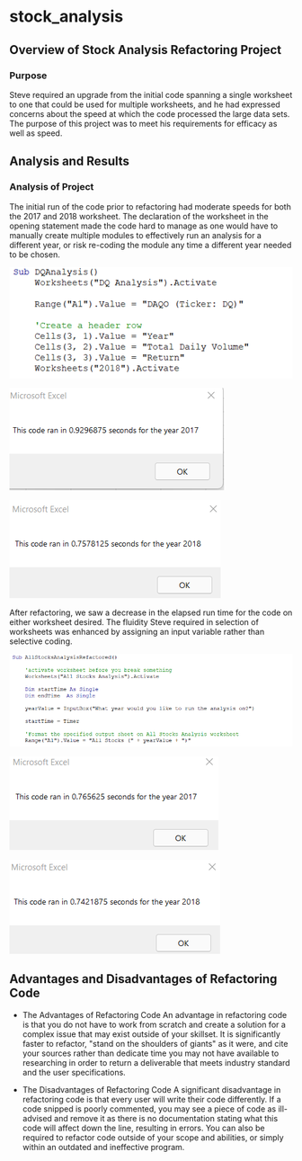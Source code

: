 # stock_analysis

## Overview of Stock Analysis Refactoring Project

### Purpose
Steve required an upgrade from the initial code spanning a single worksheet to one that could be used for multiple worksheets, and he had expressed concerns about the speed at which the code processed the large data sets. The purpose of this project was to meet his requirements for efficacy as well as speed. 

## Analysis and Results

### Analysis of Project
The initial run of the code prior to refactoring had moderate speeds for both the 2017 and 2018 worksheet. The declaration of the worksheet in the opening statement made the code hard to manage as one would have to manually create multiple modules to effectively run an analysis for a different year, or risk re-coding the module any time a different year needed to be chosen.

![Example of Declared Worksheet Prior to Refactored Code](<./resources/specified_year_coding_example.png>)

![2017 Results Prior to Refactored Code](<./resources/prefactor_VBA_Challenge_2017.png>)

![2018 Results Prior to Refactored Code](<./resources/prefactor_VBA_Challenge_2018.png>)

After refactoring, we saw a decrease in the elapsed run time for the code on either worksheet desired. The fluidity Steve required in selection of worksheets was enhanced by assigning an input variable rather than selective coding. 

![Example of Input Variable](<./resources/input_variable_coding.png>)

![2017 Results - Refactored](<./resources/VBA_Challenge_2017.png>)

![2018 Results - Refactored](<./resources/VBA_Challenge_2018.png>)


## Advantages and Disadvantages of Refactoring Code

- The Advantages of Refactoring Code
An advantage in refactoring code is that you do not have to work from scratch and create a solution for a complex issue that may exist outside of your skillset. It is significantly faster to refactor, "stand on the shoulders of giants" as it were, and cite your sources rather than dedicate time you may not have available to researching in order to return a deliverable that meets industry standard and the user specifications. 

- The Disadvantages of Refactoring Code
A significant disadvantage in refactoring code is that every user will write their code differently. If a code snipped is poorly commented, you may see a piece of code as ill-advised and remove it as there is no documentation stating what this code will affect down the line, resulting in errors. You can also be required to refactor code outside of your scope and abilities, or simply within an outdated and ineffective program. 
